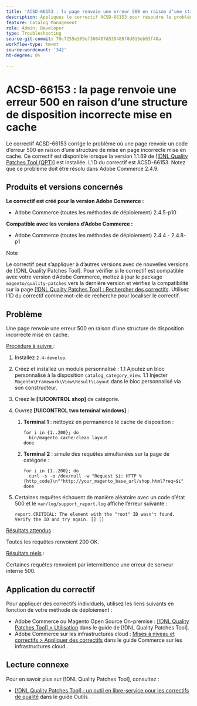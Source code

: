 ```yaml
---
title: 'ACSD-66153 : la page renvoie une erreur 500 en raison d’une structure de disposition incorrecte mise en cache'
description: Appliquez le correctif ACSD-66153 pour résoudre le problème d’Adobe Commerce où une page renvoie un code d’erreur 500 en raison d’une structure de mise en page incorrecte mise en cache.
feature: Catalog Management
role: Admin, Developer
type: Troubleshooting
source-git-commit: 70c7255e369ef366407d539488f0d815eb93f48a
workflow-type: tm+mt
source-wordcount: '342'
ht-degree: 0%

---
```



# ACSD-66153 : la page renvoie une erreur 500 en raison d’une structure de disposition incorrecte mise en cache

Le correctif ACSD-66153 corrige le problème où une page renvoie un code d’erreur 500 en raison d’une structure de mise en page incorrecte mise en cache. Ce correctif est disponible lorsque la version 1.1.69 de [[!DNL Quality Patches Tool (QPT)]](/help/tools/quality-patches-tool/quality-patches-tool-to-self-serve-quality-patches.md) est installée. L’ID du correctif est ACSD-66153. Notez que ce problème doit être résolu dans Adobe Commerce 2.4.9.

## Produits et versions concernés

**Le correctif est créé pour la version Adobe Commerce :**

* Adobe Commerce (toutes les méthodes de déploiement) 2.4.5-p10

**Compatible avec les versions d’Adobe Commerce :**

* Adobe Commerce (toutes les méthodes de déploiement) 2.4.4 - 2.4.8-p1

>[!NOTE]
>
>Le correctif peut s’appliquer à d’autres versions avec de nouvelles versions de [!DNL Quality Patches Tool]. Pour vérifier si le correctif est compatible avec votre version d’Adobe Commerce, mettez à jour le package `magento/quality-patches` vers la dernière version et vérifiez la compatibilité sur la page [[!DNL Quality Patches Tool] : Rechercher des correctifs](https://experienceleague.adobe.com/tools/commerce-quality-patches/index.html). Utilisez l’ID du correctif comme mot-clé de recherche pour localiser le correctif.

## Problème

Une page renvoie une erreur 500 en raison d’une structure de disposition incorrecte mise en cache.

<u>Procédure à suivre </u> :

1. Installez `2.4-develop`.
1. Créez et installez un module personnalisé :
1.1 Ajoutez un bloc personnalisé à la disposition `catalog_category_view`.
1.1 Injecter `Magento\Framework\View\Result\Layout` dans le bloc personnalisé via son constructeur.
1. Créez le **[!UICONTROL shop]** de catégorie.
1. Ouvrez **[!UICONTROL two terminal windows]** :
   1. **Terminal 1** : nettoyez en permanence le cache de disposition :

      ```
      for i in {1..200}; do
        bin/magento cache:clean layout
      done
      ```

   1. **Terminal 2** : simule des requêtes simultanées sur la page de catégorie :

      ```
      for i in {1..200}; do
        curl -s -o /dev/null -w "Request $i: HTTP %{http_code}\n""http://your_magento_base_url/shop.html?req=$i"
      done
      ```

1. Certaines requêtes échouent de manière aléatoire avec un code d’état 500 et le `var/log/support_report.log` affiche l’erreur suivante :

   ```
   report.CRITICAL: The element with the "root" ID wasn't found. Verify the ID and try again. [] []
   ```

<u>Résultats attendus</u> :

Toutes les requêtes renvoient 200 OK.

<u>Résultats réels</u> :

Certaines requêtes renvoient par intermittence une erreur de serveur interne 500.

## Application du correctif

Pour appliquer des correctifs individuels, utilisez les liens suivants en fonction de votre méthode de déploiement :

* Adobe Commerce ou Magento Open Source On-premise : [[!DNL Quality Patches Tool] > Utilisation](/help/tools/quality-patches-tool/usage.md) dans le guide de [!DNL Quality Patches Tool].
* Adobe Commerce sur les infrastructures cloud : [Mises à niveau et correctifs > Appliquer des correctifs](https://experienceleague.adobe.com/docs/commerce-cloud-service/user-guide/develop/upgrade/apply-patches.html) dans le guide Commerce sur les infrastructures cloud .

## Lecture connexe

Pour en savoir plus sur [!DNL Quality Patches Tool], consultez :

* [[!DNL Quality Patches Tool] : un outil en libre-service pour les correctifs de qualité](/help/tools/quality-patches-tool/quality-patches-tool-to-self-serve-quality-patches.md) dans le guide Outils .
